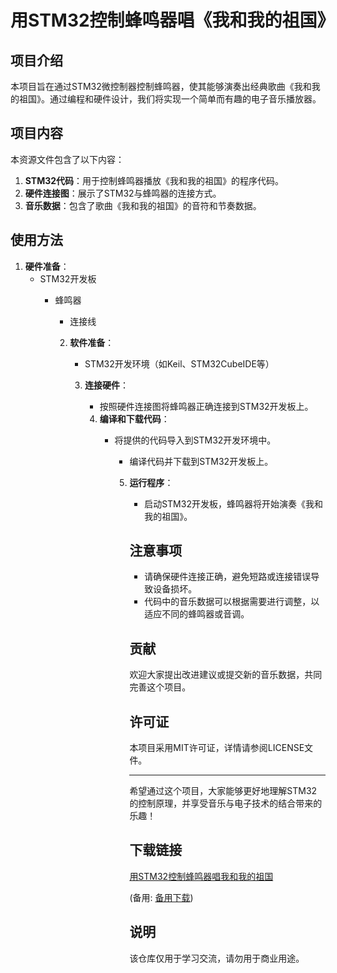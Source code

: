 # 用STM32控制蜂鸣器唱《我和我的祖国》

## 项目介绍

本项目旨在通过STM32微控制器控制蜂鸣器，使其能够演奏出经典歌曲《我和我的祖国》。通过编程和硬件设计，我们将实现一个简单而有趣的电子音乐播放器。

## 项目内容

本资源文件包含了以下内容：

1. **STM32代码**：用于控制蜂鸣器播放《我和我的祖国》的程序代码。
2. **硬件连接图**：展示了STM32与蜂鸣器的连接方式。
3. **音乐数据**：包含了歌曲《我和我的祖国》的音符和节奏数据。

## 使用方法

1. **硬件准备**：
   - STM32开发板
      - 蜂鸣器
         - 连接线

         2. **软件准备**：
            - STM32开发环境（如Keil、STM32CubeIDE等）

            3. **连接硬件**：
               - 按照硬件连接图将蜂鸣器正确连接到STM32开发板上。

               4. **编译和下载代码**：
                  - 将提供的代码导入到STM32开发环境中。
                     - 编译代码并下载到STM32开发板上。

                     5. **运行程序**：
                        - 启动STM32开发板，蜂鸣器将开始演奏《我和我的祖国》。

                        ## 注意事项

                        - 请确保硬件连接正确，避免短路或连接错误导致设备损坏。
                        - 代码中的音乐数据可以根据需要进行调整，以适应不同的蜂鸣器或音调。

                        ## 贡献

                        欢迎大家提出改进建议或提交新的音乐数据，共同完善这个项目。

                        ## 许可证

                        本项目采用MIT许可证，详情请参阅LICENSE文件。

                        ---

                        希望通过这个项目，大家能够更好地理解STM32的控制原理，并享受音乐与电子技术的结合带来的乐趣！

                        ## 下载链接
                        [用STM32控制蜂鸣器唱我和我的祖国](https://pan.quark.cn/s/cd64b9fa9a4d) 

                        (备用: [备用下载](https://pan.baidu.com/s/1-yFa3QCmbBpFyYogEYpkwA?pwd=1234))

                        ## 说明

                        该仓库仅用于学习交流，请勿用于商业用途。
